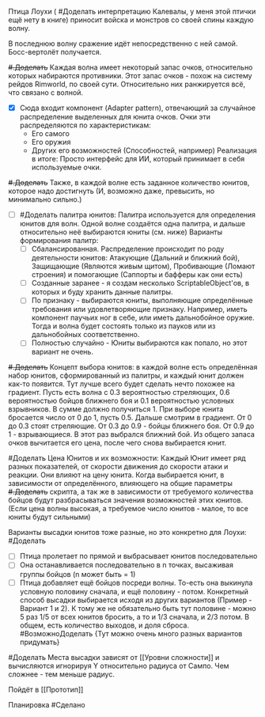 Птица Лоухи ( #Доделать интерпретацию Калевалы, у меня этой птички ещё нету в книге) приносит войска и монстров со своей спины каждую волну.

В последнюю волну сражение идёт непосредственно с ней самой.
Босс-вертолёт получается.

~~#.Доделать~~ Каждая волна имеет некоторый запас очков, относительно которых набираются противники.
Этот запас очков - похож на систему рейдов Rimworld, по своей сути.
Относительно них ранжируется всё, что связано с волной.
- [x] Сюда входит компонент (Adapter pattern), отвечающий за случайное распределение выделенных для юнита очков. Очки эти распределяются по характеристикам:
	- Его самого
	- Его оружия
	- Других его возможностей (Способностей, например)
	Реализация в итоге: Просто интерфейс для ИИ, который принимает в себя используемые очки.

~~#.Доделать~~  Также, в каждой волне есть заданное количество юнитов, которое надо достигнуть (И, возможно даже, превысить, но минимально сильно.)

- [ ] #Доделать палитра юнитов:
      Палитра используется для определения юнитов для волн. Одной волне создаётся одна палитра, и дальше относительно неё выбираются юниты (см. ниже)
	Варианты формирования палитр:
	- [ ] Сбалансированная. Распределение происходит по роду деятельности юнитов: Атакующие (Дальний и ближний бой), Защищающие (Являются живым щитом), Пробивающие (Ломают строения) и помогающие (Саппорты и бафферы как они есть)
	- [ ] Созданные заранее - я создам несколько ScriptableObject'ов, в которых и буду хранить данные палитры.
	- [ ] По признаку - выбираются юниты, выполняющие определённые требования или удовлетворяющие признаку. Например, иметь компонент паучьих ног в себе, или иметь дальнобойное оружие. Тогда и волна будет состоять только из пауков или из дальнобойных соответственно.
	- [ ] Полностью случайно - Юниты выбираются как попало, но этот вариант не очень.

~~#.Доделать~~ Концепт выбора юнитов:
	в каждой волне есть определённая набор юнитов, сформированный из палитры, и каждый юнит должен как-то появится. Тут лучше всего будет сделать нечто похожее на градиент.
	Пусть есть волна с 0.3 вероятностью стреляющих, 0.6 вероятностью бойцов ближнего боя и 0.1 вероятностью условных взрывников.
	В сумме должно получиться 1.
	При выборе юнита бросается число от 0 до 1, пусть 0.5. Дальше смотрим в градиент.
	От 0 до 0.3 стоят стреляющие. От 0.3 до 0.9 - бойцы ближнего боя. От 0.9 до 1 - взрывающиеся. В этот раз выбрался ближний бой.
	Из общего запаса очков вычитается его цена, после чего снова выбирается юнит.

#Доделать Цена Юнитов и их возможности:
	Каждый Юнит имеет ряд разных показателей, от скорости движения до скорости атаки и реакции. Они влияют на цену юнита.
	Когда выбирается юнит, в зависимости от определённого, влияющего на общие параметры ~~#.Доделать~~ скрипта, а так же в зависимости от требуемого количества бойцов будут разбрасываться значения возможностей этих юнитов. (Если цена волны высокая, а требуемое число юнитов - малое, то все юниты будут сильными)

Варианты высадки юнитов тоже разные, но это конкретно для Лоухи:
#Доделать 
- [ ] Птица пролетает по прямой и выбрасывает юнитов последовательно
- [ ] Она останавливается последовательно в n точках, высаживая группы бойцов (n может быть = 1)
- [ ] Птица добавляет ещё бойцов посреди волны. То-есть она выкинула условную половину сначала, и ещё половину - потом. Конкретный способ высадки выбирается исходя из других вариантов (Пример - Вариант 1 и 2). К тому же не обязательно быть тут половине - можно 5 раз 1/5 от всех юнитов бросить, а то и  1/3 сначала, и 2/3 потом. В общем, есть количество выходов, и доля сброса.
#ВозможноДоделать {Тут можно очень много разных вариантов придумать}

#Доделать Места высадки зависят от [[Уровни сложности]] и вычисляются игнорируя Y относительно радиуса от Сампо. Чем сложнее - тем меньше радиус.

Пойдёт в [[Прототип]]

Планировка #Сделано 